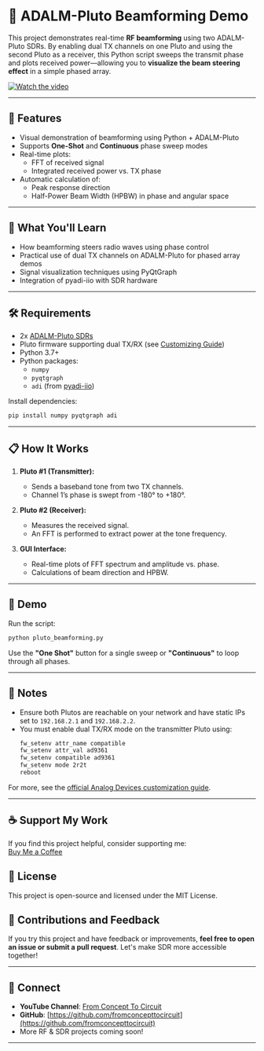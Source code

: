 # 📡 ADALM-Pluto Beamforming Demo

This project demonstrates real-time **RF beamforming** using two ADALM-Pluto SDRs. By enabling dual TX channels on one Pluto and using the second Pluto as a receiver, this Python script sweeps the transmit phase and plots received power—allowing you to **visualize the beam steering effect** in a simple phased array.

[![Watch the video](https://img.youtube.com/vi/L6Dt44zIJ9E/0.jpg)](https://www.youtube.com/watch?v=L6Dt44zIJ9E)

---

## 🚀 Features

- Visual demonstration of beamforming using Python + ADALM-Pluto
- Supports **One-Shot** and **Continuous** phase sweep modes
- Real-time plots:
  - FFT of received signal
  - Integrated received power vs. TX phase
- Automatic calculation of:
  - Peak response direction
  - Half-Power Beam Width (HPBW) in phase and angular space

---

## 🧠 What You'll Learn

- How beamforming steers radio waves using phase control
- Practical use of dual TX channels on ADALM-Pluto for phased array demos
- Signal visualization techniques using PyQtGraph
- Integration of pyadi-iio with SDR hardware

---

## 🛠️ Requirements

- 2x [ADALM-Pluto SDRs](https://www.analog.com/en/design-center/evaluation-hardware-and-software/eval-adalm-pluto.html)
- Pluto firmware supporting dual TX/RX (see [Customizing Guide](https://wiki.analog.com/university/tools/pluto/users/customizing))
- Python 3.7+
- Python packages:
  - `numpy`
  - `pyqtgraph`
  - `adi` (from [pyadi-iio](https://github.com/analogdevicesinc/pyadi-iio))

Install dependencies:
```bash
pip install numpy pyqtgraph adi
```

---

## 📋 How It Works

1. **Pluto #1 (Transmitter):**  
   - Sends a baseband tone from two TX channels.
   - Channel 1’s phase is swept from -180° to +180°.

2. **Pluto #2 (Receiver):**  
   - Measures the received signal.
   - An FFT is performed to extract power at the tone frequency.

3. **GUI Interface:**
   - Real-time plots of FFT spectrum and amplitude vs. phase.
   - Calculations of beam direction and HPBW.

---

## 🧪 Demo

Run the script:

```bash
python pluto_beamforming.py
```

Use the **"One Shot"** button for a single sweep or **"Continuous"** to loop through all phases.

---

## 📎 Notes

- Ensure both Plutos are reachable on your network and have static IPs set to `192.168.2.1` and `192.168.2.2`.
- You must enable dual TX/RX mode on the transmitter Pluto using:
  ```bash
  fw_setenv attr_name compatible
  fw_setenv attr_val ad9361
  fw_setenv compatible ad9361
  fw_setenv mode 2r2t
  reboot
  ```

For more, see the [official Analog Devices customization guide](https://wiki.analog.com/university/tools/pluto/users/customizing).

---

## ☕ Support My Work  
If you find this project helpful, consider supporting me:  
[Buy Me a Coffee](https://buymeacoffee.com/concepttoco)

## 📄 License

This project is open-source and licensed under the MIT License.

## 🙌 Contributions and Feedback

If you try this project and have feedback or improvements, **feel free to open an issue or submit a pull request**. Let's make SDR more accessible together!

---

## 🔗 Connect

- **YouTube Channel**: [From Concept To Circuit](https://www.youtube.com/@fromconcepttocircuit)
- **GitHub**: [https://github.com/fromconcepttocircuit](https://github.com/fromconcepttocircuit)
- More RF & SDR projects coming soon!

---

